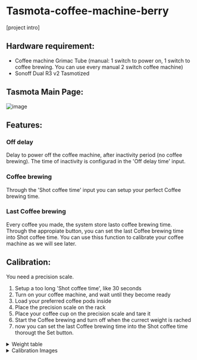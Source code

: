 # Tasmota-coffee-machine-berry

[project intro]

<h2>Hardware requirement:</h2>

* Coffee machine Grimac Tube (manual: 1 switch to power on, 1 switch to coffee brewing. You can use every manual 2 switch coffee machine)
* Sonoff Dual R3 v2 Tasmotized

<h2>Tasmota Main Page:</h2>

![image](https://github.com/robertoamd90/Tasmota-coffee-machine-berry/assets/61760575/7f5eb327-3ae9-4894-8e8e-951ee539bc4c)

<h2>Features:</h2>

<h3>Off delay</h3>
Delay to power off the coffee machine, after inactivity period (no coffee brewing). The time of inactivity is configurad in the 'Off delay time' input.

<h3>Coffee brewing</h3>
Through the 'Shot coffee time' input you can setup your perfect Coffee brewing time.

<h3>Last Coffee brewing</h3>
Every coffee you made, the system store lasto coffee brewing time. Through the appropiate button, you can set the last Coffee brewing time into Shot coffee time.
You can use thiss function to calibrate your coffee machine as we will see later.

<h2>Calibration:</h2>

You need a precision scale.

1. Setup a too long 'Shot coffee time', like 30 seconds
2. Turn on your coffee machine, and wait until they become ready
3. Load your preferred coffee pods inside
4. Place the precision scale on the rack
5. Place your coffee cup on the precision scale and tare it
6. Start the Coffee brewing and turn off when the currect weight is rached
7. now you can set the last Coffee brewing time into the Shot coffee time thorougt the Set button.

<details>
  <summary>Weight table</summary>
  
| Type | weight brewing |
|---|---|
| General Rule | coffee weight * 2 |
| Short Coffee | 20g |
| General Rule | 22g |
</details>

<details>
  <summary>Calibration Images</summary>
  <img width="527" alt="image" src="https://github.com/robertoamd90/Tasmota-coffee-machine-berry/assets/61760575/b8a85765-e0f2-45bc-a4c2-2371dacff448">
  <img width="509" alt="image" src="https://github.com/robertoamd90/Tasmota-coffee-machine-berry/assets/61760575/4336f6fb-ceeb-4c4b-821e-e37d3322beef">
  <img width="508" alt="image" src="https://github.com/robertoamd90/Tasmota-coffee-machine-berry/assets/61760575/d34a4fab-184c-44b9-88c2-14c5b968332b">
</details>



